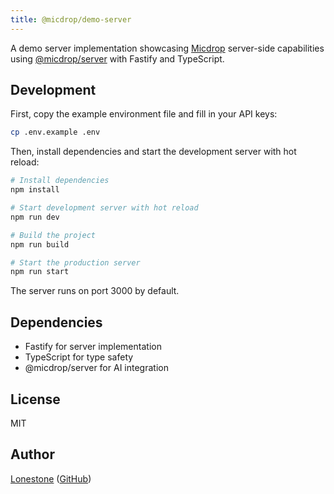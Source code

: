 ```yaml
---
title: @micdrop/demo-server
---
```


A demo server implementation showcasing [Micdrop](../../README.md) server-side capabilities using [@micdrop/server](../server/README.md) with Fastify and TypeScript.

## Development

First, copy the example environment file and fill in your API keys:

```bash
cp .env.example .env
```

Then, install dependencies and start the development server with hot reload:

```bash
# Install dependencies
npm install

# Start development server with hot reload
npm run dev

# Build the project
npm run build

# Start the production server
npm run start
```

The server runs on port 3000 by default.

## Dependencies

- Fastify for server implementation
- TypeScript for type safety
- @micdrop/server for AI integration

## License

MIT

## Author

[Lonestone](https://www.lonestone.io) ([GitHub](https://github.com/lonestone))
